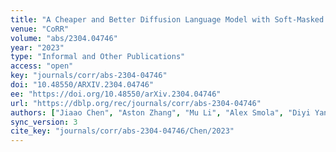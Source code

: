 ```yaml
---
title: "A Cheaper and Better Diffusion Language Model with Soft-Masked Noise."
venue: "CoRR"
volume: "abs/2304.04746"
year: "2023"
type: "Informal and Other Publications"
access: "open"
key: "journals/corr/abs-2304-04746"
doi: "10.48550/ARXIV.2304.04746"
ee: "https://doi.org/10.48550/arXiv.2304.04746"
url: "https://dblp.org/rec/journals/corr/abs-2304-04746"
authors: ["Jiaao Chen", "Aston Zhang", "Mu Li", "Alex Smola", "Diyi Yang"]
sync_version: 3
cite_key: "journals/corr/abs-2304-04746/Chen/2023"
---
```

